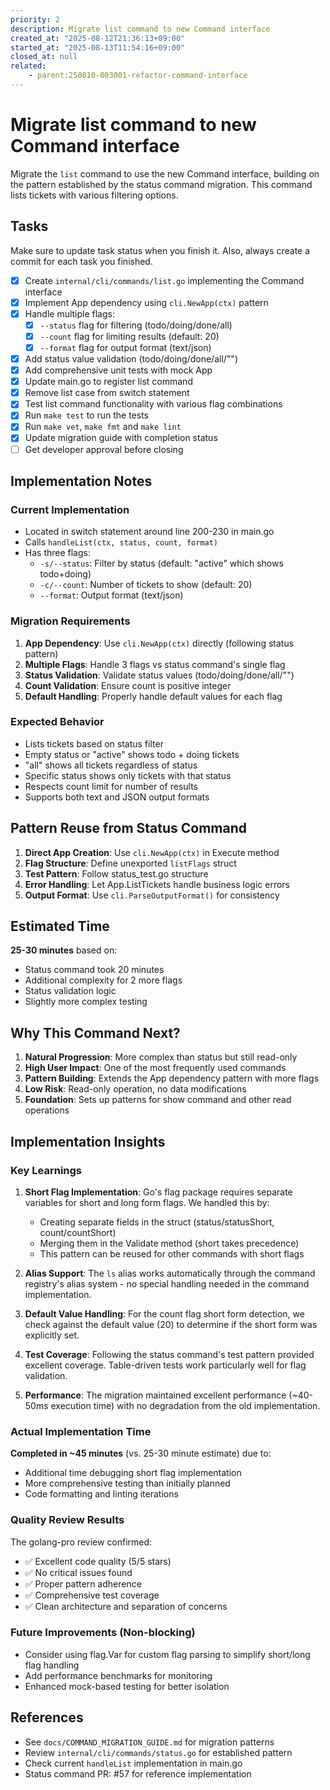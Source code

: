 ```yaml
---
priority: 2
description: Migrate list command to new Command interface
created_at: "2025-08-12T21:36:13+09:00"
started_at: "2025-08-13T11:54:16+09:00"
closed_at: null
related:
    - parent:250810-003001-refactor-command-interface
---
```


# Migrate list command to new Command interface

Migrate the `list` command to use the new Command interface, building on the pattern established by the status command migration. This command lists tickets with various filtering options.

## Tasks
Make sure to update task status when you finish it. Also, always create a commit for each task you finished.

- [x] Create `internal/cli/commands/list.go` implementing the Command interface
- [x] Implement App dependency using `cli.NewApp(ctx)` pattern
- [x] Handle multiple flags:
  - [x] `--status` flag for filtering (todo/doing/done/all)
  - [x] `--count` flag for limiting results (default: 20)
  - [x] `--format` flag for output format (text/json)
- [x] Add status value validation (todo/doing/done/all/"")
- [x] Add comprehensive unit tests with mock App
- [x] Update main.go to register list command
- [x] Remove list case from switch statement
- [x] Test list command functionality with various flag combinations
- [x] Run `make test` to run the tests
- [x] Run `make vet`, `make fmt` and `make lint`
- [x] Update migration guide with completion status
- [ ] Get developer approval before closing

## Implementation Notes

### Current Implementation
- Located in switch statement around line 200-230 in main.go
- Calls `handleList(ctx, status, count, format)`
- Has three flags:
  - `-s/--status`: Filter by status (default: "active" which shows todo+doing)
  - `-c/--count`: Number of tickets to show (default: 20)
  - `--format`: Output format (text/json)

### Migration Requirements
1. **App Dependency**: Use `cli.NewApp(ctx)` directly (following status pattern)
2. **Multiple Flags**: Handle 3 flags vs status command's single flag
3. **Status Validation**: Validate status values (todo/doing/done/all/"")
4. **Count Validation**: Ensure count is positive integer
5. **Default Handling**: Properly handle default values for each flag

### Expected Behavior
- Lists tickets based on status filter
- Empty status or "active" shows todo + doing tickets
- "all" shows all tickets regardless of status
- Specific status shows only tickets with that status
- Respects count limit for number of results
- Supports both text and JSON output formats

## Pattern Reuse from Status Command

1. **Direct App Creation**: Use `cli.NewApp(ctx)` in Execute method
2. **Flag Structure**: Define unexported `listFlags` struct
3. **Test Pattern**: Follow status_test.go structure
4. **Error Handling**: Let App.ListTickets handle business logic errors
5. **Output Format**: Use `cli.ParseOutputFormat()` for consistency

## Estimated Time
**25-30 minutes** based on:
- Status command took 20 minutes
- Additional complexity for 2 more flags
- Status validation logic
- Slightly more complex testing

## Why This Command Next?

1. **Natural Progression**: More complex than status but still read-only
2. **High User Impact**: One of the most frequently used commands
3. **Pattern Building**: Extends the App dependency pattern with more flags
4. **Low Risk**: Read-only operation, no data modifications
5. **Foundation**: Sets up patterns for show command and other read operations

## Implementation Insights

### Key Learnings
1. **Short Flag Implementation**: Go's flag package requires separate variables for short and long form flags. We handled this by:
   - Creating separate fields in the struct (status/statusShort, count/countShort)
   - Merging them in the Validate method (short takes precedence)
   - This pattern can be reused for other commands with short flags

2. **Alias Support**: The `ls` alias works automatically through the command registry's alias system - no special handling needed in the command implementation.

3. **Default Value Handling**: For the count flag short form detection, we check against the default value (20) to determine if the short form was explicitly set.

4. **Test Coverage**: Following the status command's test pattern provided excellent coverage. Table-driven tests work particularly well for flag validation.

5. **Performance**: The migration maintained excellent performance (~40-50ms execution time) with no degradation from the old implementation.

### Actual Implementation Time
**Completed in ~45 minutes** (vs. 25-30 minute estimate) due to:
- Additional time debugging short flag implementation
- More comprehensive testing than initially planned
- Code formatting and linting iterations

### Quality Review Results
The golang-pro review confirmed:
- ✅ Excellent code quality (5/5 stars)
- ✅ No critical issues found
- ✅ Proper pattern adherence
- ✅ Comprehensive test coverage
- ✅ Clean architecture and separation of concerns

### Future Improvements (Non-blocking)
- Consider using flag.Var for custom flag parsing to simplify short/long flag handling
- Add performance benchmarks for monitoring
- Enhanced mock-based testing for better isolation

## References

- See `docs/COMMAND_MIGRATION_GUIDE.md` for migration patterns
- Review `internal/cli/commands/status.go` for established pattern
- Check current `handleList` implementation in main.go
- Status command PR: #57 for reference implementation